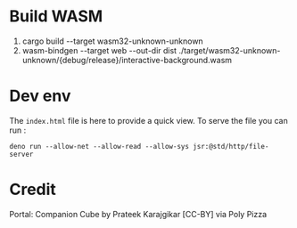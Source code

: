 # Build WASM

1. cargo build --target wasm32-unknown-unknown
2. wasm-bindgen --target web --out-dir dist ./target/wasm32-unknown-unknown/{debug/release}/interactive-background.wasm

# Dev env

The `index.html` file is here to provide a quick view.
To serve the file you can run :

```
deno run --allow-net --allow-read --allow-sys jsr:@std/http/file-server
```

# Credit

Portal: Companion Cube by Prateek Karajgikar [CC-BY] via Poly Pizza
